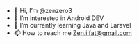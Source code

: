 - 👋 Hi, I’m @zenzero3
- 👀 I’m interested in Android DEV
- 🌱 I’m currently learning Java and Laravel
- 📫 How to reach me Zen.ilfat@gmail.com

<!---
zenzero3/zenzero3 is a ✨ special ✨ repository because its `README.md` (this file) appears on your GitHub profile.
You can click the Preview link to take a look at your changes.
--->
